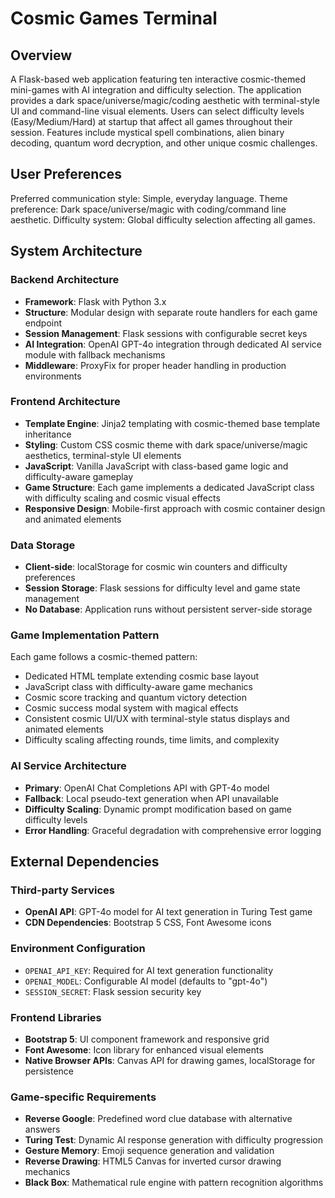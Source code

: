 # Cosmic Games Terminal

## Overview

A Flask-based web application featuring ten interactive cosmic-themed mini-games with AI integration and difficulty selection. The application provides a dark space/universe/magic/coding aesthetic with terminal-style UI and command-line visual elements. Users can select difficulty levels (Easy/Medium/Hard) at startup that affect all games throughout their session. Features include mystical spell combinations, alien binary decoding, quantum word decryption, and other unique cosmic challenges.

## User Preferences

Preferred communication style: Simple, everyday language.
Theme preference: Dark space/universe/magic with coding/command line aesthetic.
Difficulty system: Global difficulty selection affecting all games.

## System Architecture

### Backend Architecture
- **Framework**: Flask with Python 3.x
- **Structure**: Modular design with separate route handlers for each game endpoint
- **Session Management**: Flask sessions with configurable secret keys
- **AI Integration**: OpenAI GPT-4o integration through dedicated AI service module with fallback mechanisms
- **Middleware**: ProxyFix for proper header handling in production environments

### Frontend Architecture
- **Template Engine**: Jinja2 templating with cosmic-themed base template inheritance
- **Styling**: Custom CSS cosmic theme with dark space/universe/magic aesthetics, terminal-style UI elements
- **JavaScript**: Vanilla JavaScript with class-based game logic and difficulty-aware gameplay
- **Game Structure**: Each game implements a dedicated JavaScript class with difficulty scaling and cosmic visual effects
- **Responsive Design**: Mobile-first approach with cosmic container design and animated elements

### Data Storage
- **Client-side**: localStorage for cosmic win counters and difficulty preferences
- **Session Storage**: Flask sessions for difficulty level and game state management
- **No Database**: Application runs without persistent server-side storage

### Game Implementation Pattern
Each game follows a cosmic-themed pattern:
- Dedicated HTML template extending cosmic base layout
- JavaScript class with difficulty-aware game mechanics
- Cosmic score tracking and quantum victory detection
- Cosmic success modal system with magical effects
- Consistent cosmic UI/UX with terminal-style status displays and animated elements
- Difficulty scaling affecting rounds, time limits, and complexity

### AI Service Architecture
- **Primary**: OpenAI Chat Completions API with GPT-4o model
- **Fallback**: Local pseudo-text generation when API unavailable
- **Difficulty Scaling**: Dynamic prompt modification based on game difficulty levels
- **Error Handling**: Graceful degradation with comprehensive error logging

## External Dependencies

### Third-party Services
- **OpenAI API**: GPT-4o model for AI text generation in Turing Test game
- **CDN Dependencies**: Bootstrap 5 CSS, Font Awesome icons

### Environment Configuration
- `OPENAI_API_KEY`: Required for AI text generation functionality
- `OPENAI_MODEL`: Configurable AI model (defaults to "gpt-4o")
- `SESSION_SECRET`: Flask session security key

### Frontend Libraries
- **Bootstrap 5**: UI component framework and responsive grid
- **Font Awesome**: Icon library for enhanced visual elements
- **Native Browser APIs**: Canvas API for drawing games, localStorage for persistence

### Game-specific Requirements
- **Reverse Google**: Predefined word clue database with alternative answers
- **Turing Test**: Dynamic AI response generation with difficulty progression
- **Gesture Memory**: Emoji sequence generation and validation
- **Reverse Drawing**: HTML5 Canvas for inverted cursor drawing mechanics
- **Black Box**: Mathematical rule engine with pattern recognition algorithms